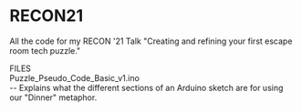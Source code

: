 # RECON21
All the code for my RECON '21 Talk "Creating and refining your first escape room tech puzzle."


FILES </br>
Puzzle_Pseudo_Code_Basic_v1.ino</br>
-- Explains what the different sections of an Arduino sketch are for using our "Dinner" metaphor.
